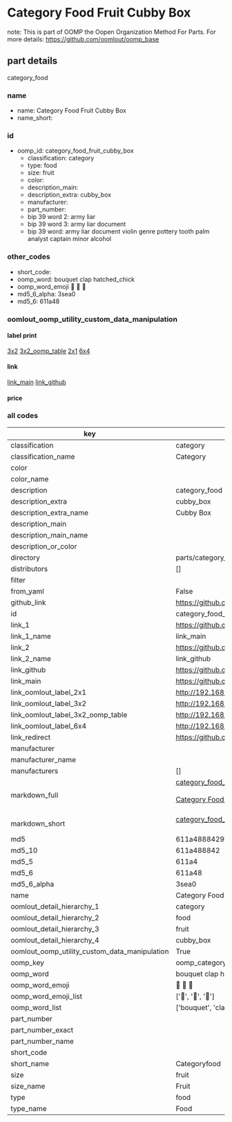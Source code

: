 # Category Food Fruit Cubby Box  

note: This is part of OOMP the Oopen Organization Method For Parts. For more details: https://github.com/oomlout/oomp_base

##  part details
  



category_food



### name
* name: Category Food Fruit Cubby Box
* name_short: 
### id
* oomp_id: category_food_fruit_cubby_box
  * classification: category
  * type: food
  * size: fruit
  * color: 
  * description_main: 
  * description_extra: cubby_box
  * manufacturer: 
  * part_number: 
  * bip 39 word 2: army liar
  * bip 39 word 3: army liar document
  * bip 39 word: army liar document violin genre pottery tooth palm analyst captain minor alcohol

### other_codes
* short_code: 
* oomp_word: bouquet clap hatched_chick
* oomp_word_emoji :bouquet: :clap: :hatched_chick:
* md5_6_alpha: 3sea0
* md5_6: 611a48






### oomlout_oomp_utility_custom_data_manipulation
#### label print
[3x2](http://192.168.1.245:1112/?label=oomp%203sea0)
[3x2_oomp_table](http://192.168.1.108:1112/?label=oomp%203sea0)
[2x1](http://192.168.1.242:1112/?label=oomp%203sea0)
[6x4](http://192.168.1.55:1112/?label=oomp%203sea0)    

#### link

[link_main](https://github.com/oomlout/oomlout_oomp_version_1_messy/tree/main/parts/category_food_fruit_cubby_box) [link_github](https://github.com/oomlout/oomlout_oomp_version_1_messy/tree/main/parts/category_food_fruit_cubby_box)                             

#### price







### all codes 
| key | value |  
| --- | --- |  
| classification | category |  
| classification_name | Category |  
| color |  |  
| color_name |  |  
| description | category_food |  
| description_extra | cubby_box |  
| description_extra_name | Cubby Box |  
| description_main |  |  
| description_main_name |  |  
| description_or_color |   |  
| directory | parts/category_food_fruit_cubby_box |  
| distributors | [] |  
| filter |  |  
| from_yaml | False |  
| github_link | https://github.com/oomlout/oomlout_oomp_part_src/tree/main/parts/category_food_fruit_cubby_box |  
| id | category_food_fruit_cubby_box |  
| link_1 | https://github.com/oomlout/oomlout_oomp_version_1_messy/tree/main/parts/category_food_fruit_cubby_box |  
| link_1_name | link_main |  
| link_2 | https://github.com/oomlout/oomlout_oomp_version_1_messy/tree/main/parts/category_food_fruit_cubby_box |  
| link_2_name | link_github |  
| link_github | https://github.com/oomlout/oomlout_oomp_version_1_messy/tree/main/parts/category_food_fruit_cubby_box |  
| link_main | https://github.com/oomlout/oomlout_oomp_version_1_messy/tree/main/parts/category_food_fruit_cubby_box |  
| link_oomlout_label_2x1 | http://192.168.1.242:1112/?label=oomp%203sea0 |  
| link_oomlout_label_3x2 | http://192.168.1.245:1112/?label=oomp%203sea0 |  
| link_oomlout_label_3x2_oomp_table | http://192.168.1.108:1112/?label=oomp%203sea0 |  
| link_oomlout_label_6x4 | http://192.168.1.55:1112/?label=oomp%203sea0 |  
| link_redirect | https://github.com/oomlout/oomlout_oomp_version_1_messy/tree/main/parts/category_food_fruit_cubby_box |  
| manufacturer |  |  
| manufacturer_name |  |  
| manufacturers | [] |  
| markdown_full | [category_food_fruit_cubby_box](none)<br>[](none)<br>[Category Food Fruit Cubby Box](none)<br><br> |  
| markdown_short | [category_food_fruit_cubby_box](none)<br><br> |  
| md5 | 611a4888429f5c9aa3b08f4480e03060 |  
| md5_10 | 611a488842 |  
| md5_5 | 611a4 |  
| md5_6 | 611a48 |  
| md5_6_alpha | 3sea0 |  
| name | Category Food Fruit Cubby Box |  
| oomlout_detail_hierarchy_1 | category |  
| oomlout_detail_hierarchy_2 | food |  
| oomlout_detail_hierarchy_3 | fruit |  
| oomlout_detail_hierarchy_4 | cubby_box |  
| oomlout_oomp_utility_custom_data_manipulation | True |  
| oomp_key | oomp_category_food_fruit_cubby_box |  
| oomp_word | bouquet clap hatched_chick |  
| oomp_word_emoji | :bouquet: :clap: :hatched_chick: |  
| oomp_word_emoji_list | [':bouquet:', ':clap:', ':hatched_chick:'] |  
| oomp_word_list | ['bouquet', 'clap', 'hatched_chick'] |  
| part_number |  |  
| part_number_exact |  |  
| part_number_name |  |  
| short_code |  |  
| short_name | Categoryfood |  
| size | fruit |  
| size_name | Fruit |  
| type | food |  
| type_name | Food |  
